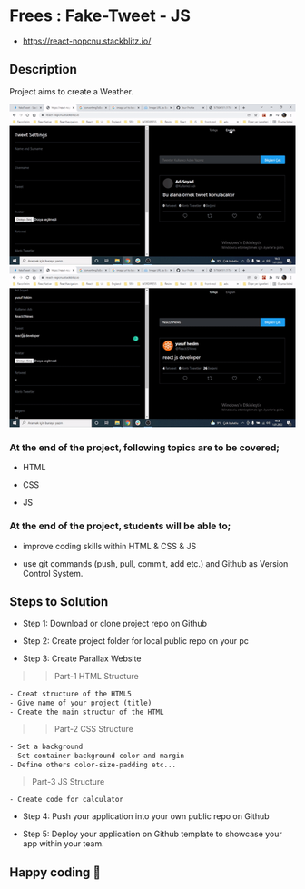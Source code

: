 # Frees : Fake-Tweet - JS 

- https://react-nopcnu.stackblitz.io/

## Description
Project aims to create a Weather.

![gif](https://raw.githubusercontent.com/yhekim/gif-directory/main/tweet_1.gif)
![gif](https://raw.githubusercontent.com/yhekim/gif-directory/main/tweet_2.gif)


### At the end of the project, following topics are to be covered;

- HTML 

- CSS

- JS


### At the end of the project, students will be able to;

- improve coding skills within HTML & CSS & JS

- use git commands (push, pull, commit, add etc.) and Github as Version Control System.

## Steps to Solution

- Step 1: Download or clone project repo on Github 

- Step 2: Create project folder for local public repo on your pc

- Step 3: Create Parallax Website

>>Part-1 HTML Structure

	- Creat structure of the HTML5
	- Give name of your project (title)
	- Create the main structur of the HTML

>>Part-2 CSS Structure

	- Set a background
	- Set container background color and margin
	- Define others color-size-padding etc...

>Part-3 JS Structure

	- Create code for calculator

- Step 4: Push your application into your own public repo on Github

- Step 5: Deploy your application on Github template to showcase your app within your team.


## Happy coding 💪

